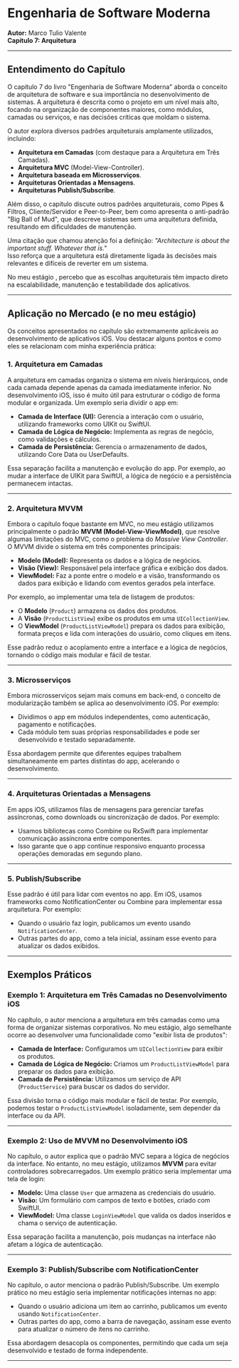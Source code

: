 # Engenharia de Software Moderna  
**Autor:** Marco Tulio Valente  
**Capítulo 7: Arquitetura**

---

## **Entendimento do Capítulo**

O capítulo 7 do livro "Engenharia de Software Moderna" aborda o conceito de arquitetura de software e sua importância no desenvolvimento de sistemas. A arquitetura é descrita como o projeto em um nível mais alto, focando na organização de componentes maiores, como módulos, camadas ou serviços, e nas decisões críticas que moldam o sistema.

O autor explora diversos padrões arquiteturais amplamente utilizados, incluindo:  
- **Arquitetura em Camadas** (com destaque para a Arquitetura em Três Camadas).  
- **Arquitetura MVC** (Model-View-Controller).  
- **Arquitetura baseada em Microsserviços**.  
- **Arquiteturas Orientadas a Mensagens**.  
- **Arquiteturas Publish/Subscribe**.  

Além disso, o capítulo discute outros padrões arquiteturais, como Pipes & Filtros, Cliente/Servidor e Peer-to-Peer, bem como apresenta o anti-padrão "Big Ball of Mud", que descreve sistemas sem uma arquitetura definida, resultando em dificuldades de manutenção.

Uma citação que chamou atenção foi a definição:
*"Architecture is about the important stuff. Whatever that is."*  
Isso reforça que a arquitetura está diretamente ligada às decisões mais relevantes e difíceis de reverter em um sistema.

No meu estágio , percebo que as escolhas arquiteturais têm impacto direto na escalabilidade, manutenção e testabilidade dos aplicativos.

---

## **Aplicação no Mercado (e no meu estágio)**

Os conceitos apresentados no capítulo são extremamente aplicáveis ao desenvolvimento de aplicativos iOS. Vou destacar alguns pontos e como eles se relacionam com minha experiência prática:

### 1. **Arquitetura em Camadas**
A arquitetura em camadas organiza o sistema em níveis hierárquicos, onde cada camada depende apenas da camada imediatamente inferior. No desenvolvimento iOS, isso é muito útil para estruturar o código de forma modular e organizada. Um exemplo seria dividir o app em:
- **Camada de Interface (UI):** Gerencia a interação com o usuário, utilizando frameworks como UIKit ou SwiftUI.
- **Camada de Lógica de Negócio:** Implementa as regras de negócio, como validações e cálculos.
- **Camada de Persistência:** Gerencia o armazenamento de dados, utilizando Core Data ou UserDefaults.

Essa separação facilita a manutenção e evolução do app. Por exemplo, ao mudar a interface de UIKit para SwiftUI, a lógica de negócio e a persistência permanecem intactas.

---

### 2. **Arquitetura MVVM**
Embora o capítulo foque bastante em MVC, no meu estágio utilizamos principalmente o padrão **MVVM (Model-View-ViewModel)**, que resolve algumas limitações do MVC, como o problema do *Massive View Controller*. O MVVM divide o sistema em três componentes principais:
- **Modelo (Model):** Representa os dados e a lógica de negócios.
- **Visão (View):** Responsável pela interface gráfica e exibição dos dados.
- **ViewModel:** Faz a ponte entre o modelo e a visão, transformando os dados para exibição e lidando com eventos gerados pela interface.

Por exemplo, ao implementar uma tela de listagem de produtos:
- O **Modelo** (`Product`) armazena os dados dos produtos.
- A **Visão** (`ProductListView`) exibe os produtos em uma `UICollectionView`.
- O **ViewModel** (`ProductListViewModel`) prepara os dados para exibição, formata preços e lida com interações do usuário, como cliques em itens.

Esse padrão reduz o acoplamento entre a interface e a lógica de negócios, tornando o código mais modular e fácil de testar.

---

### 3. **Microsserviços**
Embora microsserviços sejam mais comuns em back-end, o conceito de modularização também se aplica ao desenvolvimento iOS. Por exemplo:
- Dividimos o app em módulos independentes, como autenticação, pagamento e notificações.
- Cada módulo tem suas próprias responsabilidades e pode ser desenvolvido e testado separadamente.

Essa abordagem permite que diferentes equipes trabalhem simultaneamente em partes distintas do app, acelerando o desenvolvimento.

---

### 4. **Arquiteturas Orientadas a Mensagens**
Em apps iOS, utilizamos filas de mensagens para gerenciar tarefas assíncronas, como downloads ou sincronização de dados. Por exemplo:
- Usamos bibliotecas como Combine ou RxSwift para implementar comunicação assíncrona entre componentes.
- Isso garante que o app continue responsivo enquanto processa operações demoradas em segundo plano.

---

### 5. **Publish/Subscribe**
Esse padrão é útil para lidar com eventos no app. Em iOS, usamos frameworks como NotificationCenter ou Combine para implementar essa arquitetura. Por exemplo:
- Quando o usuário faz login, publicamos um evento usando `NotificationCenter`.
- Outras partes do app, como a tela inicial, assinam esse evento para atualizar os dados exibidos.

---

## **Exemplos Práticos**

### **Exemplo 1: Arquitetura em Três Camadas no Desenvolvimento iOS**
No capítulo, o autor menciona a arquitetura em três camadas como uma forma de organizar sistemas corporativos. No meu estágio, algo semelhante ocorre ao desenvolver uma funcionalidade como "exibir lista de produtos":
- **Camada de Interface:** Configuramos um `UICollectionView` para exibir os produtos.
- **Camada de Lógica de Negócio:** Criamos um `ProductListViewModel` para preparar os dados para exibição.
- **Camada de Persistência:** Utilizamos um serviço de API (`ProductService`) para buscar os dados do servidor.

Essa divisão torna o código mais modular e fácil de testar. Por exemplo, podemos testar o `ProductListViewModel` isoladamente, sem depender da interface ou da API.

---

### **Exemplo 2: Uso de MVVM no Desenvolvimento iOS**
No capítulo, o autor explica que o padrão MVC separa a lógica de negócios da interface. No entanto, no meu estágio, utilizamos **MVVM** para evitar controladores sobrecarregados. Um exemplo prático seria implementar uma tela de login:
- **Modelo:** Uma classe `User` que armazena as credenciais do usuário.
- **Visão:** Um formulário com campos de texto e botões, criado com SwiftUI.
- **ViewModel:** Uma classe `LoginViewModel` que valida os dados inseridos e chama o serviço de autenticação.

Essa separação facilita a manutenção, pois mudanças na interface não afetam a lógica de autenticação.

---

### **Exemplo 3: Publish/Subscribe com NotificationCenter**
No capítulo, o autor menciona o padrão Publish/Subscribe. Um exemplo prático no meu estágio seria implementar notificações internas no app:
- Quando o usuário adiciona um item ao carrinho, publicamos um evento usando `NotificationCenter`.
- Outras partes do app, como a barra de navegação, assinam esse evento para atualizar o número de itens no carrinho.

Essa abordagem desacopla os componentes, permitindo que cada um seja desenvolvido e testado de forma independente.

---